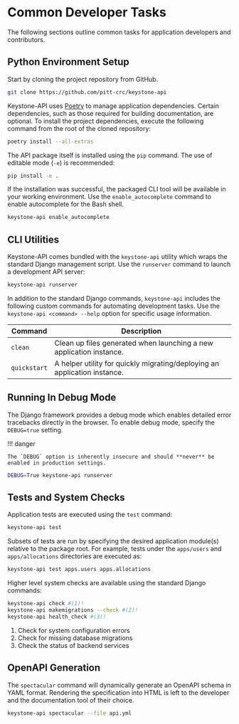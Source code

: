 # Common Developer Tasks

The following sections outline common tasks for application developers and contributors.

## Python Environment Setup

Start by cloning the project repository from GitHub.

```bash
git clone https://github.com/pitt-crc/keystone-api
```

Keystone-API uses [Poetry](https://python-poetry.org/docs/) to manage application dependencies.
Certain dependencies, such as those required for building documentation, are optional.
To install the project dependencies, execute the following command from the root of the cloned repository:

```bash
poetry install --all-extras
```

The API package itself is installed using the `pip` command.
The use of editable mode (`-e`) is recommended:

```bash
pip install -e .
```

If the installation was successful, the packaged CLI tool will be available in your working environment.
Use the `enable_autocomplete` command to enable autocomplete for the Bash shell.

```bash
keystone-api enable_autocomplete
```

## CLI Utilities

Keystone-API comes bundled with the `keystone-api` utility which wraps the standard Django management script.
Use the `runserver` command to launch a development API server:

```bash
keystone-api runserver
```

In addition to the standard Django commands, `keystone-api` includes the following custom commands for automating development tasks.
Use the `keystone-api <command> --help` option for specific usage information.

| Command                   | Description                                                                              |
|---------------------------|------------------------------------------------------------------------------------------|
| `clean`                   | Clean up files generated when launching a new application instance.                      |
| `quickstart`              | A helper utility for quickly migrating/deploying an application instance.                |

## Running In Debug Mode

The Django framework provides a debug mode which enables detailed error tracebacks directly in the browser.
To enable debug mode, specify the `DEBUG=true` setting.

!!! danger

    The `DEBUG` option is inherently insecure and should **never** be enabled in production settings.

```bash
DEBUG=True keystone-api runserver
```

## Tests and System Checks

Application tests are executed using the `test` command:

```bash
keystone-api test
```

Subsets of tests are run by specifying the desired application module(s) relative to the package root.
For example, tests under the `apps/users` and `apps/allocations` directories are executed as:

```bash
keystone-api test apps.users apps.allocations
```

Higher level system checks are available using the standard Django commands:

```bash
keystone-api check #(1)! 
keystone-api makemigrations --check #(2)! 
keystone-api health_check #(3)! 
```

1. Check for system configuration errors
2. Check for missing database migrations
3. Check the status of backend services

## OpenAPI Generation

The `spectacular` command will dynamically generate an OpenAPI schema in YAML format.
Rendering the specification into HTML is left to the developer and the documentation tool of their choice.

```bash
keystone-api spectacular --file api.yml
```
